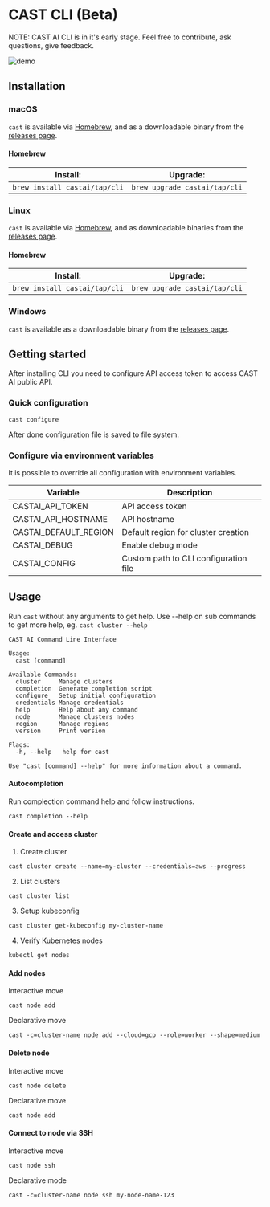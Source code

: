 # CAST CLI (Beta)

NOTE: CAST AI CLI is in it's early stage. Feel free to contribute, ask questions, give feedback.

![demo](https://raw.githubusercontent.com/castai/cast-cli/master/cluster_create.gif)

## Installation

### macOS

`cast` is available via [Homebrew][], and as a downloadable binary from the [releases page][].

#### Homebrew

| Install:          | Upgrade:          |
| ----------------- | ----------------- |
| `brew install castai/tap/cli` | `brew upgrade castai/tap/cli` |

### Linux

`cast` is available via [Homebrew](#homebrew), and as downloadable binaries from the [releases page][].

#### Homebrew

| Install:          | Upgrade:          |
| ----------------- | ----------------- |
| `brew install castai/tap/cli` | `brew upgrade castai/tap/cli` |

### Windows

`cast` is available as a downloadable binary from the [releases page][].

## Getting started

After installing CLI you need to configure API access token to access CAST AI public API.

### Quick configuration

```
cast configure
```

After done configuration file is saved to file system.
	
### Configure via environment variables
It is possible to override all configuration with environment variables.

| Variable          | Description          
| ----------------- | ----------------- |
| CASTAI_API_TOKEN | API access token |
| CASTAI_API_HOSTNAME | API hostname |
| CASTAI_DEFAULT_REGION | Default region for cluster creation |
| CASTAI_DEBUG | Enable debug mode | 
| CASTAI_CONFIG | Custom path to CLI configuration file |

## Usage

Run `cast` without any arguments to get help. Use --help on sub commands to get more help, eg. `cast cluster --help` 

```
CAST AI Command Line Interface

Usage:
  cast [command]

Available Commands:
  cluster     Manage clusters
  completion  Generate completion script
  configure   Setup initial configuration
  credentials Manage credentials
  help        Help about any command
  node        Manage clusters nodes
  region      Manage regions
  version     Print version

Flags:
  -h, --help   help for cast

Use "cast [command] --help" for more information about a command.
```

#### Autocompletion

Run complection command help and follow instructions.
```
cast completion --help
```

#### Create and access cluster

1. Create cluster
```
cast cluster create --name=my-cluster --credentials=aws --progress
```

2. List clusters

```
cast cluster list
```

3. Setup kubeconfig
```
cast cluster get-kubeconfig my-cluster-name
```

4. Verify Kubernetes nodes
```
kubectl get nodes
```

#### Add nodes

Interactive move
```
cast node add
```

Declarative move
```
cast -c=cluster-name node add --cloud=gcp --role=worker --shape=medium
```

#### Delete node

Interactive move
```
cast node delete
```

Declarative move
```
cast node add
```

#### Connect to node via SSH

Interactive move
```
cast node ssh
```

Declarative mode

```
cast -c=cluster-name node ssh my-node-name-123
```


[Homebrew]: https://brew.sh
[releases page]: https://github.com/castai/cli/releases/latest
